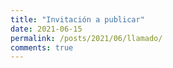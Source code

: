 ```yaml
---
title: "Invitación a publicar"
date: 2021-06-15
permalink: /posts/2021/06/llamado/
comments: true
---
```

